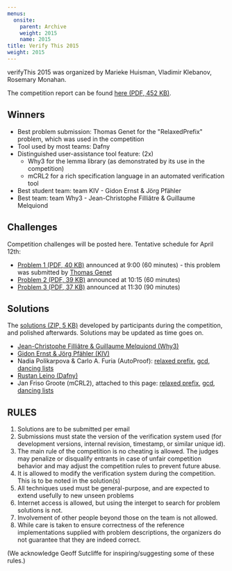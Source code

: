 ```yaml
---
menus: 
  onsite:
    parent: Archive
    weight: 2015
    name: 2015
title: Verify This 2015
weight: 2015
---
```


verifyThis 2015 was organized by Marieke Huisman, Vladimir Klebanov, Rosemary Monahan.
<!--more-->

The competition report can be found [here (PDF, 452 KB)](HuismannKlebanovMonahanTautschnig.pdf).

## Winners

-   Best problem submission: Thomas Genet for the "RelaxedPrefix"
    problem, which was used in the competition
-   Tool used by most teams: Dafny
-   Distinguished user-assistance tool feature: (2x)
    -   Why3 for the lemma library (as demonstrated by its use in the
        competition)
    -   mCRL2 for a rich specification language in an automated
        verification tool
-   Best student team: team KIV - Gidon Ernst & Jörg Pfähler
-   Best team: team Why3 - Jean-Christophe Filliâtre & Guillaume
    Melquiond

## Challenges

Competition challenges will be posted here. Tentative schedule for April
12th:

-   [Problem 1 (PDF, 40 KB)](challenges/challenge1.txt.pdf)
    announced at 9:00 (60 minutes) - this problem was submitted by [Thomas Genet](http://www.irisa.fr/celtique/genet/)
-   [Problem 2 (PDF, 39 KB)](challenges/challenge2.txt.pdf)
    announced at 10:15 (60 minutes)
-   [Problem 3 (PDF, 37 KB)](challenges/challenge3.txt.pdf)
    announced at 11:30 (90 minutes)

## Solutions

The [solutions (ZIP, 5 KB)](solutions/challenge3-v2.zip) developed by participants during the competition, and polished
afterwards. Solutions may be updated as time goes on.

-   [Jean-Christophe Filliâtre & Guillaume Melquiond (Why3)](http://toccata.lri.fr/gallery/verifythis2015.en.html)
-   [Gidon Ernst & Jörg Pfähler (KIV)](https://swt.informatik.uni-augsburg.de/swt/projects/verifythis-competition-2015/)
-   Nadia Polikarpova & Carlo A. Furia (AutoProof): [relaxed prefix](http://comcom.csail.mit.edu/#repo-relaxed_prefix), 
    [gcd](http://comcom.csail.mit.edu/e4pubs/#repo-gcd), [dancing lists](http://comcom.csail.mit.edu/e4pubs/#repo-dancing)
-   [Rustan Leino (Dafny)](https://dafny.codeplex.com/SourceControl/latest#Test/VerifyThis2015/#Test)
-   Jan Friso Groote (mCRL2), attached to this page: [relaxed prefix](http://verifythis2015.cost-ic0701.org/solutions/challenge1.mcrl2?attredirects=0&d=1), [gcd](http://verifythis2015.cost-ic0701.org/solutions/challenge2.mcrl2?attredirects=0&d=1), [dancing lists](http://verifythis2015.cost-ic0701.org/solutions/challenge3-v2.mcrl2?attredirects=0&d=1)

## RULES

1.  Solutions are to be submitted per email
2.  Submissions must state the version of the verification system used
    (for development versions, internal revision, timestamp, or similar
    unique id).
3.  The main rule of the competition is no cheating is allowed. The
    judges may penalize or disqualify entrants in case of unfair
    competition behavior and may adjust the competition rules to prevent
    future abuse.
4.  It is allowed to modify the verification system during the
    competition. This is to be noted in the solution(s)
5.  All techniques used must be general-purpose, and are expected to
    extend usefully to new unseen problems
6.  Internet access is allowed, but using the interget to search for
    problem solutions is not.
7.  Involvement of other people beyond those on the team is not allowed.
8.  While care is taken to ensure correctness of the reference
    implementations supplied with problem descriptions, the organizers
    do not guarantee that they are indeed correct.

(We acknowledge Geoff Sutcliffe for inspiring/suggesting some of these
rules.)
